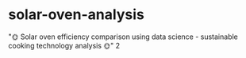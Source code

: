 # solar-oven-analysis
"🌞 Solar oven efficiency comparison using data science - sustainable cooking technology analysis 🌞" 2
